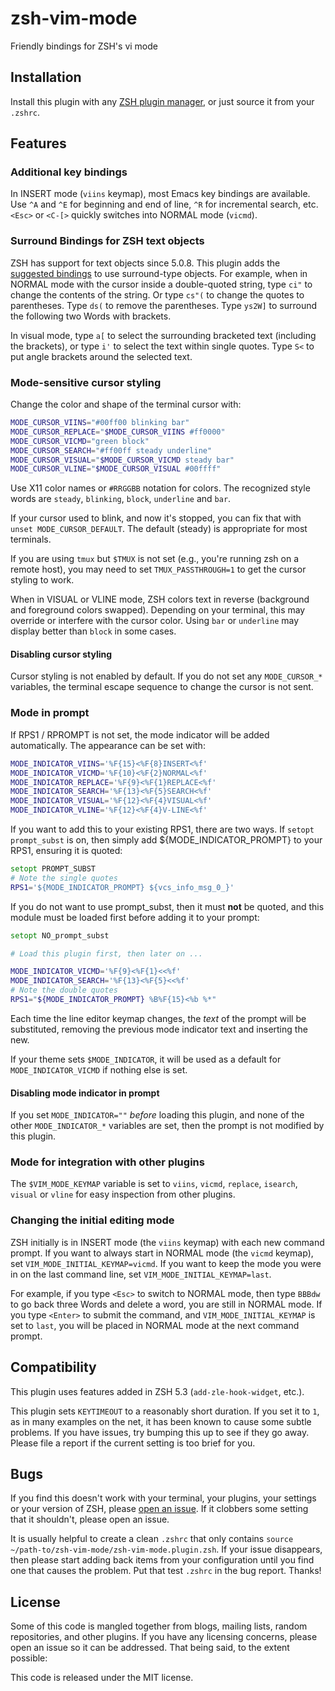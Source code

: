 # zsh-vim-mode

Friendly bindings for ZSH's vi mode

## Installation

Install this plugin with any [ZSH plugin manager][], or just source it from
your `.zshrc`.

[ZSH plugin manager]: https://github.com/unixorn/awesome-zsh-plugins/blob/master/README.md#installation

## Features

### Additional key bindings

In INSERT mode (`viins` keymap), most Emacs key bindings are available. Use
`^A` and `^E` for beginning and end of line, `^R` for incremental search,
etc. `<Esc>` or `<C-[>` quickly switches into NORMAL mode (`vicmd`).

### Surround Bindings for ZSH text objects

ZSH has support for text objects since 5.0.8. This plugin adds the
[suggested bindings][] to use surround-type objects. For example, when in
NORMAL mode with the cursor inside a double-quoted string, type `ci"` to
change the contents of the string. Or type `cs"(` to change the quotes to
parentheses. Type `ds(` to remove the parentheses. Type `ys2W]` to surround
the following two Words with brackets.

In visual mode, type `a[` to select the surrounding bracketed text
(including the brackets), or type `i'` to select the text within single
quotes. Type `S<` to put angle brackets around the selected text.

[suggested bindings]: https://sourceforge.net/p/zsh/code/ci/master/tree/Functions/Zle/surround

### Mode-sensitive cursor styling

Change the color and shape of the terminal cursor with:

```zsh
MODE_CURSOR_VIINS="#00ff00 blinking bar"
MODE_CURSOR_REPLACE="$MODE_CURSOR_VIINS #ff0000"
MODE_CURSOR_VICMD="green block"
MODE_CURSOR_SEARCH="#ff00ff steady underline"
MODE_CURSOR_VISUAL="$MODE_CURSOR_VICMD steady bar"
MODE_CURSOR_VLINE="$MODE_CURSOR_VISUAL #00ffff"
```

Use X11 color names or `#RRGGBB` notation for colors. The recognized
style words are `steady`, `blinking`, `block`, `underline` and `bar`.

If your cursor used to blink, and now it's stopped, you can fix that
with `unset MODE_CURSOR_DEFAULT`. The default (steady) is
appropriate for most terminals.

If you are using `tmux` but `$TMUX` is not set (e.g., you're running
zsh on a remote host), you may need to set `TMUX_PASSTHROUGH=1` to
get the cursor styling to work.

When in VISUAL or VLINE mode, ZSH colors text in reverse (background and
foreground colors swapped). Depending on your terminal, this may override or
interfere with the cursor color. Using `bar` or `underline` may display
better than `block` in some cases.

#### Disabling cursor styling

Cursor styling is not enabled by default. If you do not set any
`MODE_CURSOR_*` variables, the terminal escape sequence to change
the cursor is not sent.

### Mode in prompt

If RPS1 / RPROMPT is not set, the mode indicator will be added
automatically. The appearance can be set with:

```zsh
MODE_INDICATOR_VIINS='%F{15}<%F{8}INSERT<%f'
MODE_INDICATOR_VICMD='%F{10}<%F{2}NORMAL<%f'
MODE_INDICATOR_REPLACE='%F{9}<%F{1}REPLACE<%f'
MODE_INDICATOR_SEARCH='%F{13}<%F{5}SEARCH<%f'
MODE_INDICATOR_VISUAL='%F{12}<%F{4}VISUAL<%f'
MODE_INDICATOR_VLINE='%F{12}<%F{4}V-LINE<%f'
```

If you want to add this to your existing RPS1, there are two ways. If
`setopt prompt_subst` is on, then simply add ${MODE_INDICATOR_PROMPT}
to your RPS1, ensuring it is quoted:

```zsh
setopt PROMPT_SUBST
# Note the single quotes
RPS1='${MODE_INDICATOR_PROMPT} ${vcs_info_msg_0_}'
```

If you do not want to use prompt_subst, then it must **not** be
quoted, and this module must be loaded first before adding it
to your prompt:

```zsh
setopt NO_prompt_subst

# Load this plugin first, then later on ...

MODE_INDICATOR_VICMD='%F{9}<%F{1}<<%f'
MODE_INDICATOR_SEARCH='%F{13}<%F{5}<<%f'
# Note the double quotes
RPS1="${MODE_INDICATOR_PROMPT} %B%F{15}<%b %*"
```

Each time the line editor keymap changes, the *text* of the prompt
will be substituted, removing the previous mode indicator text and
inserting the new.

If your theme sets `$MODE_INDICATOR`, it will be used as a default
for `MODE_INDICATOR_VICMD` if nothing else is set.

#### Disabling mode indicator in prompt

If you set `MODE_INDICATOR=""`  _before_ loading this plugin, and none
of the other `MODE_INDICATOR_*` variables are set, then the prompt
is not modified by this plugin.

### Mode for integration with other plugins

The `$VIM_MODE_KEYMAP` variable is set to `viins`, `vicmd`, `replace`,
`isearch`, `visual` or `vline` for easy inspection from other plugins.

### Changing the initial editing mode

ZSH initially is in INSERT mode (the `viins` keymap) with each new command
prompt. If you want to always start in NORMAL mode (the `vicmd` keymap), set
`VIM_MODE_INITIAL_KEYMAP=vicmd`. If you want to keep the mode you were in on
the last command line, set `VIM_MODE_INITIAL_KEYMAP=last`.

For example, if you type `<Esc>` to switch to NORMAL mode, then type `BBBdw`
to go back three Words and delete a word, you are still in NORMAL mode. If
you type `<Enter>` to submit the command, and `VIM_MODE_INITIAL_KEYMAP` is
set to `last`, you will be placed in NORMAL mode at the next command prompt.

## Compatibility

This plugin uses features added in ZSH 5.3 (`add-zle-hook-widget`, etc.).

This plugin sets `KEYTIMEOUT` to a reasonably short duration. If you set it
to `1`, as in many examples on the net, it has been known to cause some
subtle problems. If you have issues, try bumping this up to see if they go
away. Please file a report if the current setting is too brief for you.

## Bugs

If you find this doesn't work with your terminal, your plugins, your
settings or your version of ZSH, please [open an issue][issues]. If
it clobbers some setting that it shouldn't, please open an issue.

It is usually helpful to create a clean `.zshrc` that only contains
`source ~/path-to/zsh-vim-mode/zsh-vim-mode.plugin.zsh`. If your
issue disappears, then please start adding back items from your
configuration until you find one that causes the problem. Put that test
`.zshrc` in the bug report. Thanks!

[issues]: https://github.com/softmoth/zsh-vim-mode/issues

## License

Some of this code is mangled together from blogs, mailing lists, random
repositories, and other plugins. If you have any licensing concerns, please
open an issue so it can be addressed. That being said, to the extent possible:

This code is released under the MIT license.

